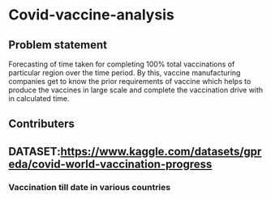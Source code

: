 # Covid-vaccine-analysis
## Problem statement
Forecasting of time taken for completing 100% total vaccinations of particular region over the time period.
By this, vaccine manufacturing companies get to know the prior requirements of vaccine which helps to produce the vaccines in large scale and complete the vaccination drive with in calculated time.
## Contributers





## DATASET:https://www.kaggle.com/datasets/gpreda/covid-world-vaccination-progress
### Vaccination till date in various countries


